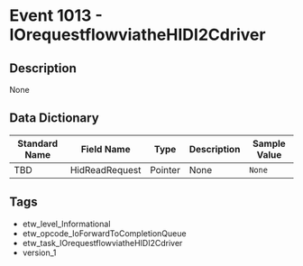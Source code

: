 # Event 1013 - IOrequestflowviatheHIDI2Cdriver

## Description
None

## Data Dictionary
|Standard Name|Field Name|Type|Description|Sample Value|
|---|---|---|---|---|
|TBD|HidReadRequest|Pointer|None|`None`|

## Tags
* etw_level_Informational
* etw_opcode_IoForwardToCompletionQueue
* etw_task_IOrequestflowviatheHIDI2Cdriver
* version_1